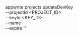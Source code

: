 appwrite projects updateDevKey \
        --projectId <PROJECT_ID> \
        --keyId <KEY_ID> \
        --name <NAME> \
        --expire ''
